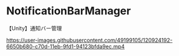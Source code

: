# NotificationBarManager
【Unity】通知バー管理

https://user-images.githubusercontent.com/49199105/120924192-6650b680-c70d-11eb-9fd1-94123bfda9ec.mp4
